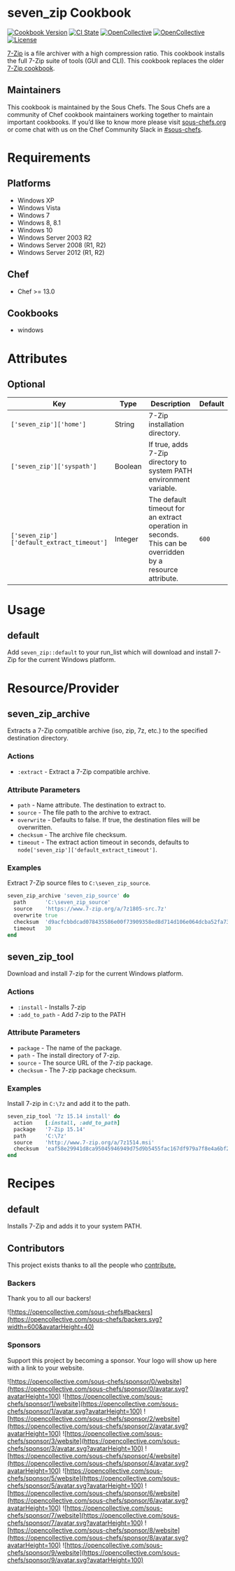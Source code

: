 # seven_zip Cookbook

[![Cookbook Version](https://img.shields.io/cookbook/v/seven_zip.svg)](https://supermarket.chef.io/cookbooks/seven_zip)
[![CI State](https://github.com/sous-chefs/seven_zip/workflows/ci/badge.svg)](https://github.com/sous-chefs/seven_zip/actions?query=workflow%3Aci)
[![OpenCollective](https://opencollective.com/sous-chefs/backers/badge.svg)](#backers)
[![OpenCollective](https://opencollective.com/sous-chefs/sponsors/badge.svg)](#sponsors)
[![License](https://img.shields.io/badge/License-Apache%202.0-green.svg)](https://opensource.org/licenses/Apache-2.0)

[7-Zip](http://www.7-zip.org/) is a file archiver with a high compression ratio. This cookbook installs the full 7-Zip suite of tools (GUI and CLI). This cookbook replaces the older [7-Zip cookbook](https://github.com/sneal/7-zip).

## Maintainers

This cookbook is maintained by the Sous Chefs. The Sous Chefs are a community of Chef cookbook maintainers working together to maintain important cookbooks. If you’d like to know more please visit [sous-chefs.org](https://sous-chefs.org/) or come chat with us on the Chef Community Slack in [#sous-chefs](https://chefcommunity.slack.com/messages/C2V7B88SF).

# Requirements

## Platforms

- Windows XP
- Windows Vista
- Windows 7
- Windows 8, 8.1
- Windows 10
- Windows Server 2003 R2
- Windows Server 2008 (R1, R2)
- Windows Server 2012 (R1, R2)

## Chef

- Chef >= 13.0

## Cookbooks

- windows

# Attributes

## Optional

| Key | Type | Description | Default |
|-----|------|-------------|---------|
| `['seven_zip']['home']` | String | 7-Zip installation directory. | |
| `['seven_zip']['syspath']` | Boolean | If true, adds 7-Zip directory to system PATH environment variable. | |
| `['seven_zip']['default_extract_timeout']` | Integer | The default timeout for an extract operation in seconds. This can be overridden by a resource attribute. | `600` |

# Usage

## default

Add `seven_zip::default` to your run\_list which will download and install 7-Zip for the current Windows platform.

# Resource/Provider

## seven_zip_archive

Extracts a 7-Zip compatible archive (iso, zip, 7z, etc.) to the specified destination directory.

### Actions

- `:extract` - Extract a 7-Zip compatible archive.

### Attribute Parameters

- `path` - Name attribute. The destination to extract to.
- `source` - The file path to the archive to extract.
- `overwrite` - Defaults to false. If true, the destination files will be overwritten.
- `checksum` - The archive file checksum.
- `timeout` - The extract action timeout in seconds, defaults to `node['seven_zip']['default_extract_timeout']`.

### Examples

Extract 7-Zip source files to `C:\seven_zip_source`.

```ruby
seven_zip_archive 'seven_zip_source' do
  path      'C:\seven_zip_source'
  source    'https://www.7-zip.org/a/7z1805-src.7z'
  overwrite true
  checksum  'd9acfcbbdcad078435586e00f73909358ed8d714d106e064dcba52fa73e75d83'
  timeout   30
end
```

## seven_zip_tool

Download and install 7-zip for the current Windows platform.

### Actions

- `:install` - Installs 7-zip
- `:add_to_path` - Add 7-zip to the PATH

### Attribute Parameters

- `package` - The name of the package.
- `path` - The install directory of 7-zip.
- `source` - The source URL of the 7-zip package.
- `checksum` - The 7-zip package checksum.

### Examples

Install 7-zip in `C:\7z` and add it to the path.

```ruby
seven_zip_tool '7z 15.14 install' do
  action    [:install, :add_to_path]
  package   '7-Zip 15.14'
  path      'C:\7z'
  source    'http://www.7-zip.org/a/7z1514.msi'
  checksum  'eaf58e29941d8ca95045946949d75d9b5455fac167df979a7f8e4a6bf2d39680'
end
```

# Recipes

## default

Installs 7-Zip and adds it to your system PATH.

## Contributors

This project exists thanks to all the people who [contribute.](https://opencollective.com/sous-chefs/contributors.svg?width=890&button=false)

### Backers

Thank you to all our backers!

![https://opencollective.com/sous-chefs#backers](https://opencollective.com/sous-chefs/backers.svg?width=600&avatarHeight=40)

### Sponsors

Support this project by becoming a sponsor. Your logo will show up here with a link to your website.

![https://opencollective.com/sous-chefs/sponsor/0/website](https://opencollective.com/sous-chefs/sponsor/0/avatar.svg?avatarHeight=100)
![https://opencollective.com/sous-chefs/sponsor/1/website](https://opencollective.com/sous-chefs/sponsor/1/avatar.svg?avatarHeight=100)
![https://opencollective.com/sous-chefs/sponsor/2/website](https://opencollective.com/sous-chefs/sponsor/2/avatar.svg?avatarHeight=100)
![https://opencollective.com/sous-chefs/sponsor/3/website](https://opencollective.com/sous-chefs/sponsor/3/avatar.svg?avatarHeight=100)
![https://opencollective.com/sous-chefs/sponsor/4/website](https://opencollective.com/sous-chefs/sponsor/4/avatar.svg?avatarHeight=100)
![https://opencollective.com/sous-chefs/sponsor/5/website](https://opencollective.com/sous-chefs/sponsor/5/avatar.svg?avatarHeight=100)
![https://opencollective.com/sous-chefs/sponsor/6/website](https://opencollective.com/sous-chefs/sponsor/6/avatar.svg?avatarHeight=100)
![https://opencollective.com/sous-chefs/sponsor/7/website](https://opencollective.com/sous-chefs/sponsor/7/avatar.svg?avatarHeight=100)
![https://opencollective.com/sous-chefs/sponsor/8/website](https://opencollective.com/sous-chefs/sponsor/8/avatar.svg?avatarHeight=100)
![https://opencollective.com/sous-chefs/sponsor/9/website](https://opencollective.com/sous-chefs/sponsor/9/avatar.svg?avatarHeight=100)
